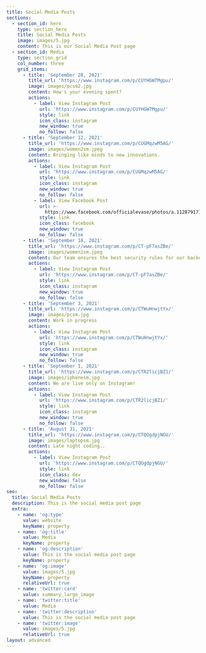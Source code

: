 ```yaml
---
title: Social Media Posts
sections:
  - section_id: hero
    type: section_hero
    title: Social Media Posts
    image: images/5.jpg
    content: This is our Social Media Post page
  - section_id: Media
    type: section_grid
    col_number: three
    grid_items:
      - title: 'September 28, 2021'
        title_url: 'https://www.instagram.com/p/CUYHGW7Mgpu/'
        image: images/pcsm2.jpg
        content: How's your evening spent?
        actions:
          - label: View Instagram Post
            url: 'https://www.instagram.com/p/CUYHGW7Mgpu/'
            style: link
            icon_class: instagram
            new_window: true
            no_follow: false
      - title: 'September 12, 2021'
        title_url: 'https://www.instagram.com/p/CUGMqzwM5AG/'
        image: images/women2sm.jpeg
        content: Bringing like minds to new innovations.
        actions:
          - label: View Instagram Post
            url: 'https://www.instagram.com/p/CUGMqzwM5AG/'
            style: link
            icon_class: instagram
            new_window: true
            no_follow: false
          - label: View Facebook Post
            url: >-
              https://www.facebook.com/officialevase/photos/a.112879171113306/118668647201025/
            style: link
            icon_class: facebook
            new_window: true
            no_follow: false
      - title: 'September 18, 2021'
        title_url: 'https://www.instagram.com/p/CT-pF7asZBe/'
        image: images/women1sm.jpeg
        content: Our team ensures the best security rules for our backend systems.
        actions:
          - label: View Instagram Post
            url: 'https://www.instagram.com/p/CT-pF7asZBe/'
            style: link
            icon_class: instagram
            new_window: true
            no_follow: false
      - title: 'September 3, 2021'
        title_url: 'https://www.instagram.com/p/CTWuHnwjtYx/'
        image: images/pcsm.jpg
        content: Work in progress
        actions:
          - label: View Instagram Post
            url: 'https://www.instagram.com/p/CTWuHnwjtYx/'
            style: link
            icon_class: instagram
            new_window: true
            no_follow: false
      - title: 'September 1, 2021'
        title_url: 'https://www.instagram.com/p/CTR2licjBZ1/'
        image: images/iphonesm.jpg
        content: We are live only on Instagram!
        actions:
          - label: View Instagram Post
            url: 'https://www.instagram.com/p/CTR2licjBZ1/'
            style: link
            icon_class: instagram
            new_window: true
            no_follow: false
      - title: 'August 31, 2021'
        title_url: 'https://www.instagram.com/p/CTQOgdpjNGU/'
        image: images/laptopsm.jpg
        content: Late night coding..
        actions:
          - label: View Instagram Post
            url: 'https://www.instagram.com/p/CTQOgdpjNGU/'
            style: link
            icon_class: dev
            new_window: false
            no_follow: false
seo:
  title: Social Media Posts
  description: This is the social media post page
  extra:
    - name: 'og:type'
      value: website
      keyName: property
    - name: 'og:title'
      value: Media
      keyName: property
    - name: 'og:description'
      value: This is the social media post page
      keyName: property
    - name: 'og:image'
      value: images/5.jpg
      keyName: property
      relativeUrl: true
    - name: 'twitter:card'
      value: summary_large_image
    - name: 'twitter:title'
      value: Media
    - name: 'twitter:description'
      value: This is the social media post page
    - name: 'twitter:image'
      value: images/5.jpg
      relativeUrl: true
layout: advanced
---
```

